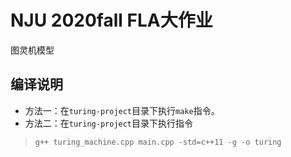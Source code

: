 <!--
 * @Descripttion: 
 * @version: 
 * @Author: ybzhang
 * @Date: 2020-12-21 13:14:54
 * @LastEditors: ybzhang
 * @LastEditTime: 2020-12-30 11:14:50
-->
# NJU 2020fall FLA大作业
图灵机模型
## 编译说明
* 方法一：在`turing-project`目录下执行`make`指令。
* 方法二：在`turing-project`目录下执行指令
>```
>g++ turing_machine.cpp main.cpp -std=c++11 -g -o turing
>```
